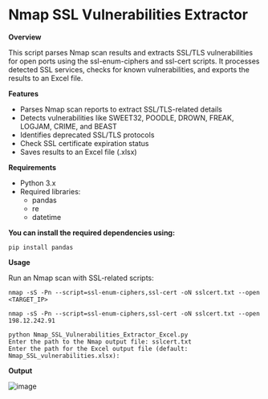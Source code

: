# Nmap SSL Vulnerabilities Extractor

**Overview**

This script parses Nmap scan results and extracts SSL/TLS vulnerabilities for open ports using the ssl-enum-ciphers and ssl-cert scripts. It processes detected SSL services, checks for known vulnerabilities, and exports the results to an Excel file.

**Features**

* Parses Nmap scan reports to extract SSL/TLS-related details
* Detects vulnerabilities like SWEET32, POODLE, DROWN, FREAK, LOGJAM, CRIME, and BEAST
* Identifies deprecated SSL/TLS protocols
* Check SSL certificate expiration status
* Saves results to an Excel file (.xlsx)

**Requirements**

* Python 3.x
* Required libraries:
  * pandas
  * re
  * datetime

**You can install the required dependencies using:**
```
pip install pandas
```

**Usage**

Run an Nmap scan with SSL-related scripts:
```
nmap -sS -Pn --script=ssl-enum-ciphers,ssl-cert -oN sslcert.txt --open <TARGET_IP>
```
```
nmap -sS -Pn --script=ssl-enum-ciphers,ssl-cert -oN sslcert.txt --open 198.12.242.91
```

```
python Nmap_SSL_Vulnerabilities_Extractor_Excel.py
Enter the path to the Nmap output file: sslcert.txt
Enter the path for the Excel output file (default: Nmap_SSL_vulnerabilities.xlsx):
```

**Output**


![image](https://github.com/user-attachments/assets/cdc3e596-10d1-4d26-9986-5c489a6a15b2)
